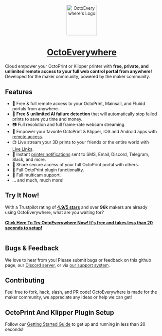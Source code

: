 <p align="center"><img src="https://octoeverywhere.com/img/logo.png" alt="OctoEverywhere's Logo" style="width:100px" /></p>
<h1 align="center" style="margin-bottom:20px"><a href="https://octoeverywhere.com/?source=github_readme">OctoEverywhere</a></h1>

Cloud empower your OctoPrint or Klipper printer with **free, private, and unlimited remote access to your full web control portal from anywhere!** Developed for the maker community, powered by the maker community.

## Features

- 🚀 Free & full remote access to your OctoPrint, Mainsail, and Fluidd portals from anywhere.
- 🤖 **Free & unlimited AI failure detection** that will automatically stop failed prints to save you time and money.
- 📷 Full resolution and full frame-rate webcam streaming.
- 📱 Empower your favorite OctoPrint & Klipper, iOS and Android apps with [remote access](https://octoeverywhere.com/appsetup?source=github_readme).
- 📺 Live stream your 3D prints to your friends or the entire world with [Live Links](https://octoeverywhere.com/live?source=github_readme).
- 🔔 Instant [printer notifications](https://octoeverywhere.com/notifications?source=github_readme) sent to SMS, Email, Discord, Telegram, Slack, and more.
- 🔗 Share secure access of your full OctoPrint portal with others.
- 💪 Full OctoPrint plugin functionality.
- 🤹 Full multicam support.
- ... and much, much more!

## Try It Now!

With a Trustpilot rating of **[4.9/5 stars](https://www.trustpilot.com/review/octoeverywhere.com)** and over **96k** makers are already using OctoEverywhere, what are you waiting for?
<br/>
<br/>
**[Click Here To Try OctoEverywhere Now! It's free and takes less than 20 seconds to setup!](https://octoeverywhere.com/getstarted?source=github_plugin_repo)**
<br/>
<br/>

## Bugs & Feedback

We love to hear from you! Please submit bugs or feedback on this github page, our [Discord server](https://discord.gg/v3qbxPee4E), or via [our support system](https://octoeverywhere.com/support).

## Contributing

Feel free to fork, hack, slash, and PR code! OctoEverywhere is made for the maker community, we appreciate any ideas or help we can get!

## OctoPrint And Klipper Plugin Setup

Follow our [Getting Started Guide](https://octoeverywhere.com/getstarted?source=github_plugin_repo) to get up and running in less than 20 seconds!
